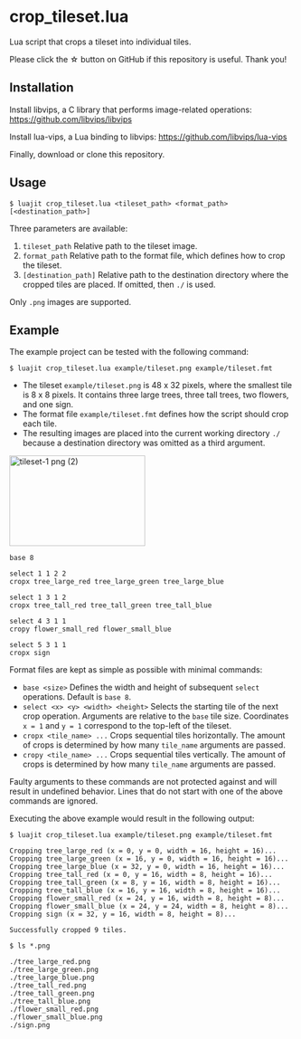 # crop_tileset.lua

Lua script that crops a tileset into individual tiles.

Please click the ☆ button on GitHub if this repository is useful. Thank you!

## Installation

Install libvips, a C library that performs image-related operations:
https://github.com/libvips/libvips

Install lua-vips, a Lua binding to libvips:
https://github.com/libvips/lua-vips

Finally, download or clone this repository.

## Usage

```
$ luajit crop_tileset.lua <tileset_path> <format_path> [<destination_path>]
```

Three parameters are available:

1. `tileset_path` Relative path to the tileset image.
2. `format_path` Relative path to the format file, which defines how to crop the tileset.
3. `[destination_path]` Relative path to the destination directory where the cropped tiles are placed. If omitted, then `./` is used.

Only `.png` images are supported.

## Example

The example project can be tested with the following command:

```
$ luajit crop_tileset.lua example/tileset.png example/tileset.fmt
```

* The tileset `example/tileset.png` is 48 x 32 pixels, where the smallest tile is 8 x 8 pixels. It contains three large trees, three tall trees, two flowers, and one sign.
* The format file `example/tileset.fmt` defines how the script should crop each tile.
* The resulting images are placed into the current working directory `./` because a destination directory was omitted as a third argument.

<img width="240" height="160" alt="tileset-1 png (2)" src="https://github.com/user-attachments/assets/545097a9-36ad-4c00-806e-3be993ba7b15" />

```
base 8

select 1 1 2 2
cropx tree_large_red tree_large_green tree_large_blue

select 1 3 1 2
cropx tree_tall_red tree_tall_green tree_tall_blue

select 4 3 1 1
cropy flower_small_red flower_small_blue

select 5 3 1 1
cropx sign
```

Format files are kept as simple as possible with minimal commands:

* `base <size>` Defines the width and height of subsequent `select` operations. Default is `base 8`.
* `select <x> <y> <width> <height>` Selects the starting tile of the next crop operation. Arguments are relative to the `base` tile size. Coordinates `x = 1` and `y = 1` correspond to the top-left of the tileset.
* `cropx <tile_name> ...` Crops sequential tiles horizontally. The amount of crops is determined by how many `tile_name` arguments are passed.
* `cropy <tile_name> ...` Crops sequential tiles vertically. The amount of crops is determined by how many `tile_name` arguments are passed.

Faulty arguments to these commands are not protected against and will result in undefined behavior. Lines that do not start with one of the above commands are ignored.

Executing the above example would result in the following output:

```
$ luajit crop_tileset.lua example/tileset.png example/tileset.fmt

Cropping tree_large_red (x = 0, y = 0, width = 16, height = 16)...
Cropping tree_large_green (x = 16, y = 0, width = 16, height = 16)...
Cropping tree_large_blue (x = 32, y = 0, width = 16, height = 16)...
Cropping tree_tall_red (x = 0, y = 16, width = 8, height = 16)...
Cropping tree_tall_green (x = 8, y = 16, width = 8, height = 16)...
Cropping tree_tall_blue (x = 16, y = 16, width = 8, height = 16)...
Cropping flower_small_red (x = 24, y = 16, width = 8, height = 8)...
Cropping flower_small_blue (x = 24, y = 24, width = 8, height = 8)...
Cropping sign (x = 32, y = 16, width = 8, height = 8)...

Successfully cropped 9 tiles.
```

```
$ ls *.png

./tree_large_red.png
./tree_large_green.png
./tree_large_blue.png
./tree_tall_red.png
./tree_tall_green.png
./tree_tall_blue.png
./flower_small_red.png
./flower_small_blue.png
./sign.png
```
